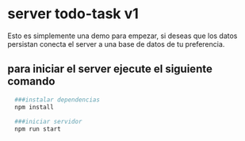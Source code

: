 # server todo-task v1

Esto es simplemente una demo para empezar, si deseas que los datos persistan conecta el server a una base de datos de tu preferencia.

## para iniciar el server ejecute el siguiente comando

```bash
  ###instalar dependencias
  npm install
  
  ###iniciar servidor
  npm run start


```